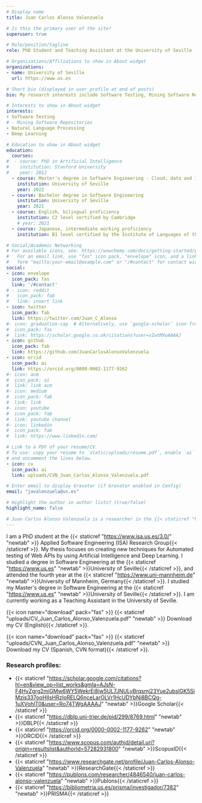 ```yaml
---
# Display name
title: Juan Carlos Alonso Valenzuela

# Is this the primary user of the site?
superuser: true

# Role/position/tagline
role: PhD Student and Teaching Assistant at the University of Seville

# Organizations/Affiliations to show in About widget
organizations:
- name: University of Seville
  url: https://www.us.es

# Short bio (displayed in user profile at end of posts)
bio: My research interests include Software Testing, Mining Software Repositories and Natural Language Processing.

# Interests to show in About widget
interests:
- Software Testing
# - Mining Software Repositories
- Natural Language Processing
- Deep Learning

# Education to show in About widget
education:
  courses:
#  - course: PhD in Artificial Intelligence
#    institution: Stanford University
#    year: 2012
  - course: Master's degree in Software Engineering - Cloud, data and IT management
    institution: University of Seville
    year: 2022
  - course: Bachelor degree in Software Engineering
    institution: University of Seville
    year: 2021
  - course: English, bilingual proficiency
    institution: C2 level certified by Cambridge
    # year: 2021
  - course: Japanese, intermediate working proficiency
    institution: B1 level certified by the Institute of Languages of the University of Seville.

# Social/Academic Networking
# For available icons, see: https://wowchemy.com/docs/getting-started/page-builder/#icons
#   For an email link, use "fas" icon pack, "envelope" icon, and a link in the
#   form "mailto:your-email@example.com" or "/#contact" for contact widget.
social:
- icon: envelope
  icon_pack: fas
  link: '/#contact'
# - icon: reddit
#   icon_pack: fab
#   link: insert link
- icon: twitter
  icon_pack: fab
  link: https://twitter.com/Juan_C_Alonso
#- icon: graduation-cap  # Alternatively, use `google-scholar` icon from `ai` icon pack
#  icon_pack: fas
#  link: https://scholar.google.co.uk/citations?user=sIwtMXoAAAAJ
- icon: github
  icon_pack: fab
  link: https://github.com/JuanCarlosAlonsoValenzuela
- icon: orcid
  icon_pack: ai
  link: https://orcid.org/0000-0002-1177-9262
#- icon: acm
#  icon_pack: ai
#  link: link acm
#- icon: medium
#  icon_pack: fab
#  link: link
#- icon: youtube
#  icon_pack: fab
#  link: youtube channel
#- icon: linkedin
#  icon_pack: fab
#  link: https://www.linkedin.com/

# Link to a PDF of your resume/CV.
# To use: copy your resume to `static/uploads/resume.pdf`, enable `ai` icons in `params.toml`, 
# and uncomment the lines below.
- icon: cv
  icon_pack: ai
  link: uploads/CVN_Juan_Carlos_Alonso_Valenzuela.pdf

# Enter email to display Gravatar (if Gravatar enabled in Config)
email: "javalenzuela@us.es"

# Highlight the author in author lists? (true/false)
highlight_name: false

# Juan Carlos Alonso Valenzuela is a researcher in the {{< staticref "https://www.isa.us.es/3.0/" "newtab" >}}Applied Software Engineering (ISA) Research Group{{< /staticref >}}. He studied a degree in Software Engineering at the {{< staticref "https://www.us.es" "newtab" >}}University of Seville{{< /staticref >}}, and attended the fourth year at the {{< staticref "https://www.uni-mannheim.de" "newtab" >}}University of Mannheim, Germany.{{< /staticref >}}
---
```



I am a PhD student at the {{< staticref "https://www.isa.us.es/3.0/" "newtab" >}} Applied Software Engineering (ISA) Research Group{{< /staticref >}}. My thesis focuses on creating new techniques for Automated testing of Web APIs by using Artificial Intelligence and Deep Learning. I studied a degree in Software Engineering at the {{< staticref "https://www.us.es" "newtab" >}}University of Seville{{< /staticref >}}, and attended the fourth year at the {{< staticref "https://www.uni-mannheim.de" "newtab" >}}University of Mannheim, Germany{{< /staticref >}}. I studied my Master's degree in Software Engineering at the {{< staticref "https://www.us.es" "newtab" >}}University of Seville{{< /staticref >}}. I am currently working as a Teaching Assistant in the University of Seville.

{{< icon name="download" pack="fas" >}} {{< staticref "uploads/CV_Juan_Carlos_Alonso_Valenzuela.pdf" "newtab" >}} Download my CV (English){{< /staticref >}}.

{{< icon name="download" pack="fas" >}} {{< staticref "uploads/CVN_Juan_Carlos_Alonso_Valenzuela.pdf" "newtab" >}} Download my CV (Spanish, CVN format){{< /staticref >}}.

### Research profiles:
- {{< staticref "https://scholar.google.com/citations?hl=en&view_op=list_works&gmla=AJsN-F4HvZgrg2miGMw6WY5WekrEi8iw5UL7JNULyBrqsmj23Yue2ubslGK5SiMzis337ooHIIsHRzIoRELQ6nceLarOLVr1HcUDYbNi8BCQg-1uXVohlT0&user=Ro74TWgAAAAJ" "newtab" >}}Google Scholar{{< /staticref >}}
- {{< staticref "https://dblp.uni-trier.de/pid/299/8769.html" "newtab" >}}DBLP{{< /staticref >}}
- {{< staticref "https://orcid.org/0000-0002-1177-9262" "newtab" >}}ORCID{{< /staticref >}}
- {{< staticref "https://www.scopus.com/authid/detail.uri?origin=resultslist&authorId=57282931800" "newtab" >}}ScopusID{{< /staticref >}}
- {{< staticref "https://www.researchgate.net/profile/Juan-Carlos-Alonso-Valenzuela" "newtab" >}}ResearchGate{{< /staticref >}}
- {{< staticref "https://publons.com/researcher/4846540/juan-carlos-alonso-valenzuela" "newtab" >}}Publons{{< /staticref >}}
- {{< staticref "https://bibliometria.us.es/prisma/investigador/7382" "newtab" >}}PRISMA{{< /staticref >}}

